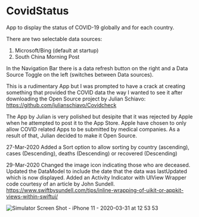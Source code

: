 # CovidStatus
 App to display the status of COVID-19 globally and for each country.
 
 There are two selectable data sources:
 1. Microsoft/Bing (default at startup)
 2. South China Morning Post 
 
 In the Navigation Bar there is a data refresh button on the right and a Data Source Toggle on the left (switches between Data sources).
 
 This is a rudimentary App but I was prompted to have a crack at creating something that provided the COVID data the 
 way I wanted to see it after downloading the Open Source project by Julian Schiavo:
 https://github.com/julianschiavo/Covidcheck
 
 The App by Julian is very polished but desipite that it was rejected by Apple when he attempted to post it to the App Store.
 Apple have chosen to only allow COVID related Apps to be submitted by medical companies.  As a result of that, Julian
 decided to make it Open Source.
 
 27-Mar-2020
 Added a Sort option to allow sorting by country (ascending), cases (Descending), deaths (Descending) or recovered (Descending)
 
 29-Mar-2020
 Changed the image icon indicating those who are deceased. 
 Updated the DataModel to include the date that the data was lastUpdated which is now displayed.
 Added an Activity Indicator with UIView Wrapper code courtesy of an article by John Sundell.
https://www.swiftbysundell.com/tips/inline-wrapping-of-uikit-or-appkit-views-within-swiftui/

![Simulator Screen Shot - iPhone 11 - 2020-03-31 at 12 53 53](https://user-images.githubusercontent.com/42756158/77988462-01ead800-734f-11ea-92cb-2e1378648a40.png)


